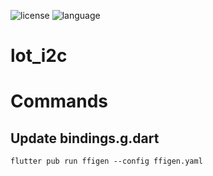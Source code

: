![license](https://img.shields.io/github/license/hhk7734/flutter_lot_i2c)
![language](https://img.shields.io/github/languages/top/hhk7734/flutter_lot_i2c)

# lot_i2c

# Commands

## Update bindings.g.dart

```shell
flutter pub run ffigen --config ffigen.yaml
```
